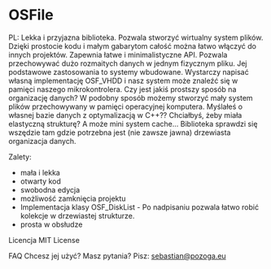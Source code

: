 OSFile
======
PL: Lekka i przyjazna biblioteka. Pozwala stworzyć wirtualny system plików. Dzięki prostocie kodu i małym gabarytom  całość można łatwo włączyć do innych projektów.  Zapewnia łatwe i minimalistyczne API. Pozwala przechowywać dużo rozmaitych danych w jednym fizycznym pliku. 
Jej podstawowe zastosowania to systemy wbudowane. Wystarczy napisać własną implementację OSF_VHDD i nasz system może znaleźć się w pamięci naszego mikrokontrolera. Czy jest jakiś prostszy sposób na organizację danych? 
W podobny sposób możemy stworzyć mały system plików przechowywany w pamięci operacyjnej komputera. Myślałeś o własnej bazie danych z optymalizacją w C++?? Chciałbyś, żeby miała elastyczną strukturę? A może mini system cache... Biblioteka sprawdzi się wszędzie tam gdzie potrzebna jest (nie zawsze jawna) drzewiasta organizacja danych. 

Zalety:
+ mała i lekka
+ otwarty kod
+ swobodna edycja
+ możliwość zamknięcia projektu
+ Implementacja klasy OSF_DiskList - Po nadpisaniu pozwala łatwo robić kolekcje w drzewiastej strukturze.
+ prosta w obsłudze

Licencja
MIT License

FAQ
Chcesz jej użyć? Masz pytania? 
Pisz: sebastian@pozoga.eu
